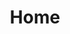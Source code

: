 ---
title: Home
banner:
    blurb: 'Arcana: _A responsive site template freebie by [HTML5 UP](http://html5up.net)_'
    # background: blades.jpg
    cta:
        enabled: true
        target: '#'
        text: 'Learn More'

forms:
    contact-form:
        keep_alive: true
        title: Get in touch
        xhr_submit: true
        fields:
            - name: name
              label: Name
              display_label: false
              id: name
              placeholder: Name
              autocomplete: name
              type: text
              outerclasses: col-6 col-12-mobilep
              validate:
                required: true

            - name: email
              label: Email
              display_label: false
              placeholder: Email
              id: email
              autocomplete: email
              type: email
              outerclasses: col-6 col-12-mobilep
              validate:
                required: true

            - name: message
              label: Message
              display_label: false
              placeholder: Message
              id: message
              outerclasses: col-12
              type: textarea
              rows: 4
              validate:
                required: true

        buttons:
            - type: submit
              classes: button alt
              value: Send Message

        process:
            - ip:
                label: User IP Address
            # *** Add email actions here ***
            - save:
                fileprefix: contact-
                dateformat: Ymd-His-u
                extension: txt
                body: "{% include 'forms/data.txt.twig' %}"
            - message: Thanks for getting in touch. You should see a receipt in your inbox. We'll get back to you soon.
            - reset: true # NB: needs to be last or emailing won't have a recipient

---